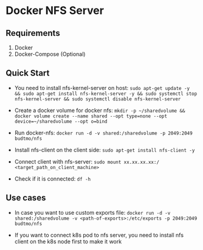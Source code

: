 Docker NFS Server
=================

Requirements
------------
1. Docker
2. Docker-Compose (Optional)

Quick Start
-----------

- You need to install nfs-kernel-server on host: ```sudo apt-get update -y && sudo apt-get install nfs-kernel-server -y && sudo systemctl stop nfs-kernel-server && sudo systemctl disable nfs-kernel-server```

- Create a docker volume for docker nfs: ```mkdir -p ~/sharedvolume && docker volume create --name shared --opt type=none --opt device=~/sharedvolume --opt o=bind```

- Run docker-nfs: ```docker run -d -v shared:/sharedvolume -p 2049:2049 budtmo/nfs```

- Install nfs-client on the client side: ```sudo apt-get install nfs-client -y```

- Connect client with nfs-server: ```sudo mount xx.xx.xx.xx:/ <target_path_on_client_machine>```

- Check if it is connected: ```df -h```

Use cases
---------

- In case you want to use custom exports file: ```docker run -d -v shared:/sharedvolume -v <path-of-exports>:/etc/exports -p 2049:2049 budtmo/nfs```

- If you want to connect k8s pod to nfs server, you need to install nfs client on the k8s node first to make it work
